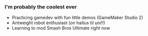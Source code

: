 ### I'm probably the coolest ever
- Practicing gamedev with fun little demos (GameMaker Studio 2)
- Antweight robot enthusiast (on haitus til uni!!)
- Learning to mod Smash Bros Ultimate right now
<!--
**oasis-sharp/oasis-sharp** is a ✨ _special_ ✨ repository because its `README.md` (this file) appears on your GitHub profile.

Here are some ideas to get you started:

- 🔭 I’m currently working on ...
- 🌱 I’m currently learning ...
- 👯 I’m looking to collaborate on ...
- 🤔 I’m looking for help with ...
- 💬 Ask me about ...
- 📫 How to reach me: ...
- 😄 Pronouns: ...
- ⚡ Fun fact: ...
-->

